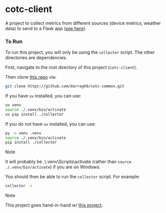 # cotc-client
A project to collect metrics from different sources (device metrics, weather data) to send to a Flask app ([see here](https://github.com/darragh0/cotc-server)).

### To Run
To run this project, you will only be using the `collector` script. The other directories are dependencies.

First, navigate to the root directory of this project (`cotc-client`).

Then clone [this repo](https://github.com/darragh0/cotc-common) via:
```sh
git clone https://github.com/darragh0/cotc-common.git
```

If you have `uv` installed, you can use:
```sh
uv venv
source ./.venv/bin/activate
uv pip install ./collector
```

If you do not have `uv` installed, you can use:
```sh
py -m venv .venv
source ./.venv/bin/activate
pip install ./collector
```

> [!NOTE]  
> It will probably be .\\.venv\Scripts\activate (rather than `source ./.venv/bin/activate`) if you are on Windows.


You should then be able to run the `collector` script. For example:
```sh
collector -v
```

> [!NOTE]
> This project goes hand-in-hand w/ [this project](https://github.com/darragh0/cotc-server).

